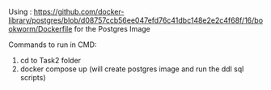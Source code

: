 Using : https://github.com/docker-library/postgres/blob/d08757ccb56ee047efd76c41dbc148e2e2c4f68f/16/bookworm/Dockerfile for the Postgres Image



Commands to run in CMD:
1. cd to Task2 folder
2. docker compose up (will create postgres image and run the ddl sql scripts)